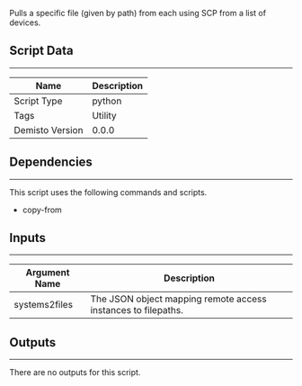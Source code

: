 Pulls a specific file (given by path) from each using SCP from a list of devices.

## Script Data
---

| **Name** | **Description** |
| --- | --- |
| Script Type | python |
| Tags | Utility |
| Demisto Version | 0.0.0 |

## Dependencies
---
This script uses the following commands and scripts.
* copy-from

## Inputs
---

| **Argument Name** | **Description** |
| --- | --- |
| systems2files | The  JSON object mapping remote access instances to filepaths. |

## Outputs
---
There are no outputs for this script.
